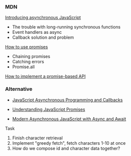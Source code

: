 ### MDN

[Introducing asynchronous JavaScript](https://developer.mozilla.org/en-US/docs/Learn/JavaScript/Asynchronous/Introducing)

- The trouble with long-running synchronous functions
- Event handlers as async
- Callback solution and problem

[How to use promises](https://developer.mozilla.org/en-US/docs/Learn/JavaScript/Asynchronous/Promises)

- Chaining promises
- Catching errors
- Promise.all

[How to implement a promise-based API](https://developer.mozilla.org/en-US/docs/Learn/JavaScript/Asynchronous/Implementing_a_promise-based_API)

### Alternative

- [JavaScript Asynchronous Programming and Callbacks](https://nodejs.dev/learn/javascript-asynchronous-programming-and-callbacks)

- [Understanding JavaScript Promises](https://nodejs.dev/learn/understanding-javascript-promises)

- [Modern Asynchronous JavaScript with Async and Await](https://nodejs.dev/learn/modern-asynchronous-javascript-with-async-and-await)

Task

1. Finish character retrieval
2. Implement "greedy fetch", fetch characters 1-10 at once
3. How do we compose id and character data together?
